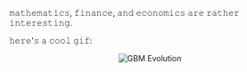 𝚖𝚊𝚝𝚑𝚎𝚖𝚊𝚝𝚒𝚌𝚜, 𝚏𝚒𝚗𝚊𝚗𝚌𝚎, 𝚊𝚗𝚍 𝚎𝚌𝚘𝚗𝚘𝚖𝚒𝚌𝚜 𝚊𝚛𝚎 𝚛𝚊𝚝𝚑𝚎𝚛 𝚒𝚗𝚝𝚎𝚛𝚎𝚜𝚝𝚒𝚗𝚐.

𝚑𝚎𝚛𝚎'𝚜 𝚊 𝚌𝚘𝚘𝚕 𝚐𝚒𝚏:

<div align="center">
  <img src="gbm_simulator/gbm_evolution.gif" alt="GBM Evolution">
</div>
